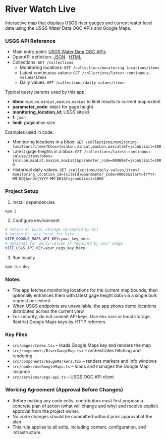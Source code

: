 # River Watch Live

Interactive map that displays USGS river gauges and current water level data using the USGS Water Data OGC APIs and Google Maps.

### USGS API Reference
- Main entry point: [USGS Water Data OGC APIs](https://api.waterdata.usgs.gov/ogcapi/v0/)
- OpenAPI definition: [JSON](https://api.waterdata.usgs.gov/ogcapi/v0/openapi) · [HTML](https://api.waterdata.usgs.gov/ogcapi/v0/openapi?f=html)
- Collections: `GET /collections`
  - Monitoring locations: `GET /collections/monitoring-locations/items`
  - Latest continuous values: `GET /collections/latest-continuous-values/items`
  - Daily values: `GET /collections/daily-values/items`

Typical query params used by this app:
- **bbox**: `minLon,minLat,maxLon,maxLat` to limit results to current map extent
- **parameter_code**: `00065` for gage height
- **monitoring_location_id**: USGS site id
- **f**: `json`
- **limit**: pagination size

Examples used in code:
- Monitoring locations in a bbox: `GET /collections/monitoring-locations/items?bbox={minLon,minLat,maxLon,maxLat}&f=json&limit=100`
- Latest gage heights in a bbox: `GET /collections/latest-continuous-values/items?bbox={minLon,minLat,maxLon,maxLat}&parameter_code=00065&f=json&limit=1000`
- Historical daily values: `GET /collections/daily-values/items?monitoring_location_id={siteId}&parameter_code=00065&start={YYYY-MM-DD}&end={YYYY-MM-DD}&f=json&limit=1000`

### Project Setup
1) Install dependencies
```sh
npm i
```

2) Configure environment
```sh
# Option A: Local storage (prompted by UI)
# Option B: .env.local for Vite
VITE_GOOGLE_MAPS_API_KEY=your_key_here
# Optional for daily-values if required by your usage
VITE_USGS_API_KEY=your_usgs_key_here
```

3) Run locally
```sh
npm run dev
```

### Notes
- The app fetches monitoring locations for the current map bounds, then optionally enhances them with latest gage height data via a single bulk request per extent.
- When USGS endpoints are unavailable, the app shows demo locations distributed across the current view.
- For security, do not commit API keys. Use env vars or local storage. Restrict Google Maps keys by HTTP referrers.

### Key Files
- `src/pages/Index.tsx` – loads Google Maps key and renders the map
- `src/components/RiverGaugeMap.tsx` – orchestrates fetching and rendering
- `src/components/GaugeMarkers.tsx` – renders markers and info windows
- `src/hooks/useGoogleMaps.ts` – loads and manages the Google Map instance
- `src/services/usgs-api.ts` – USGS OGC API client

### Working Agreement (Approval Before Changes)
- Before making any code edits, contributors must first propose a concrete plan of action (what will change and why) and receive explicit approval from the project owner.
- No code changes should be committed without prior approval of the plan.
- This rule applies to all edits, including content, configuration, and infrastructure.
